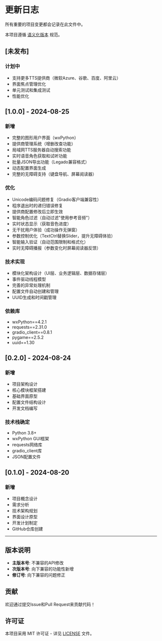 # 更新日志

所有重要的项目变更都会记录在此文件中。

本项目遵循 [语义化版本](https://semver.org/lang/zh-CN/) 规范。

## [未发布]

### 计划中
- 支持更多TTS提供商（微软Azure、谷歌、百度、阿里云）
- 界面焦点管理优化
- 单元测试和集成测试
- 性能优化

## [1.0.0] - 2024-08-25

### 新增
- 完整的图形用户界面（wxPython）
- 提供商管理系统（增删改查功能）
- 局域网TTS服务器自动搜索功能
- 实时语音角色获取和试听功能
- 批量JSON导出功能（Legado兼容格式）
- 动态配置界面生成
- 完整的无障碍支持（键盘导航、屏幕阅读器）

### 优化
- Unicode编码问题修复（Gradio客户端兼容性）
- 程序退出时的递归错误修复
- 提供商配置修改后立即生效
- 智能角色过滤（自动过滤"使用参考音频"）
- 实时状态显示（获取音色进度）
- 无干扰用户体验（成功操作无弹窗）
- 参数控制优化（TextCtrl替换Slider，提升无障碍体验）
- 智能输入验证（自动范围限制和格式化）
- 实时无障碍播报（参数变化时屏幕阅读器反馈）

### 技术实现
- 模块化架构设计（UI层、业务逻辑层、数据存储层）
- 事件驱动线程模型
- 完善的异常处理机制
- 配置文件自动创建和管理
- UUID生成和时间戳管理

### 依赖库
- wxPython==4.2.1
- requests==2.31.0
- gradio_client==0.8.1
- pygame==2.5.2
- uuid==1.30

## [0.2.0] - 2024-08-24

### 新增
- 项目架构设计
- 核心模块框架搭建
- 基础界面原型
- 配置文件结构设计
- 开发文档编写

### 技术栈确定
- Python 3.8+
- wxPython GUI框架
- requests网络库
- gradio_client库
- JSON配置文件

## [0.1.0] - 2024-08-20

### 新增
- 项目概念设计
- 需求分析
- 技术架构规划
- 界面设计原型
- 开发计划制定
- GitHub仓库创建

---

## 版本说明

- **主版本号**: 不兼容的API修改
- **次版本号**: 向下兼容的功能性新增
- **修订号**: 向下兼容的问题修正

## 贡献

欢迎通过提交Issue和Pull Request来贡献代码！

## 许可证

本项目采用 MIT 许可证 - 详见 [LICENSE](LICENSE) 文件。